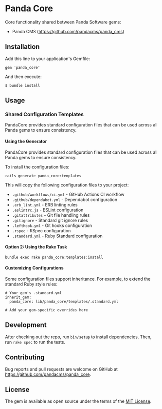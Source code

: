 # Panda Core

Core functionality shared between Panda Software gems:

- Panda CMS (https://github.com/pandacms/panda_cms)

## Installation

Add this line to your application's Gemfile:

    gem 'panda_core'

And then execute:

    $ bundle install

## Usage

### Shared Configuration Templates

PandaCore provides standard configuration files that can be used across all Panda gems to ensure consistency.

#### Using the Generator

PandaCore provides standard configuration files that can be used across all Panda gems to ensure consistency.

To install the configuration files:

    rails generate panda_core:templates

This will copy the following configuration files to your project:

- `.github/workflows/ci.yml` - GitHub Actions CI workflow
- `.github/dependabot.yml` - Dependabot configuration
- `.erb_lint.yml` - ERB linting rules
- `.eslintrc.js` - ESLint configuration
- `.gitattributes` - Git file handling rules
- `.gitignore` - Standard git ignore rules
- `.lefthook.yml` - Git hooks configuration
- `.rspec` - RSpec configuration
- `.standard.yml` - Ruby Standard configuration

#### Option 2: Using the Rake Task

    bundle exec rake panda_core:templates:install

#### Customizing Configurations

Some configuration files support inheritance. For example, to extend the standard Ruby style rules:

    # Your gem's .standard.yml
    inherit_gem:
      panda_core: lib/panda_core/templates/.standard.yml

    # Add your gem-specific overrides here

## Development

After checking out the repo, run `bin/setup` to install dependencies. Then, run `rake spec` to run the tests.

## Contributing

Bug reports and pull requests are welcome on GitHub at https://github.com/pandacms/panda_core.

## License

The gem is available as open source under the terms of the [MIT License](https://opensource.org/licenses/MIT).
